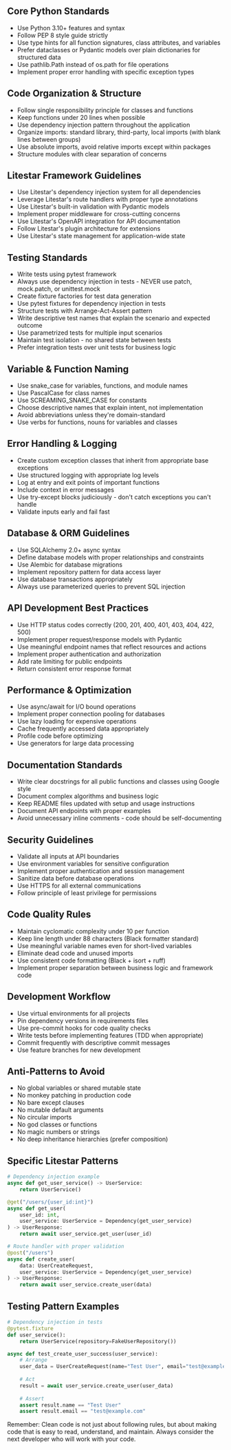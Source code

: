 ## Core Python Standards
- Use Python 3.10+ features and syntax
- Follow PEP 8 style guide strictly
- Use type hints for all function signatures, class attributes, and variables
- Prefer dataclasses or Pydantic models over plain dictionaries for structured data
- Use pathlib.Path instead of os.path for file operations
- Implement proper error handling with specific exception types

## Code Organization & Structure
- Follow single responsibility principle for classes and functions
- Keep functions under 20 lines when possible
- Use dependency injection pattern throughout the application
- Organize imports: standard library, third-party, local imports (with blank lines between groups)
- Use absolute imports, avoid relative imports except within packages
- Structure modules with clear separation of concerns

## Litestar Framework Guidelines
- Use Litestar's dependency injection system for all dependencies
- Leverage Litestar's route handlers with proper type annotations
- Use Litestar's built-in validation with Pydantic models
- Implement proper middleware for cross-cutting concerns
- Use Litestar's OpenAPI integration for API documentation
- Follow Litestar's plugin architecture for extensions
- Use Litestar's state management for application-wide state

## Testing Standards
- Write tests using pytest framework
- Always use dependency injection in tests - NEVER use patch, mock.patch, or unittest.mock
- Create fixture factories for test data generation
- Use pytest fixtures for dependency injection in tests
- Structure tests with Arrange-Act-Assert pattern
- Write descriptive test names that explain the scenario and expected outcome
- Use parametrized tests for multiple input scenarios
- Maintain test isolation - no shared state between tests
- Prefer integration tests over unit tests for business logic

## Variable & Function Naming
- Use snake_case for variables, functions, and module names
- Use PascalCase for class names
- Use SCREAMING_SNAKE_CASE for constants
- Choose descriptive names that explain intent, not implementation
- Avoid abbreviations unless they're domain-standard
- Use verbs for functions, nouns for variables and classes

## Error Handling & Logging
- Create custom exception classes that inherit from appropriate base exceptions
- Use structured logging with appropriate log levels
- Log at entry and exit points of important functions
- Include context in error messages
- Use try-except blocks judiciously - don't catch exceptions you can't handle
- Validate inputs early and fail fast

## Database & ORM Guidelines
- Use SQLAlchemy 2.0+ async syntax
- Define database models with proper relationships and constraints
- Use Alembic for database migrations
- Implement repository pattern for data access layer
- Use database transactions appropriately
- Always use parameterized queries to prevent SQL injection

## API Development Best Practices
- Use HTTP status codes correctly (200, 201, 400, 401, 403, 404, 422, 500)
- Implement proper request/response models with Pydantic
- Use meaningful endpoint names that reflect resources and actions
- Implement proper authentication and authorization
- Add rate limiting for public endpoints
- Return consistent error response format

## Performance & Optimization
- Use async/await for I/O bound operations
- Implement proper connection pooling for databases
- Use lazy loading for expensive operations
- Cache frequently accessed data appropriately
- Profile code before optimizing
- Use generators for large data processing

## Documentation Standards
- Write clear docstrings for all public functions and classes using Google style
- Document complex algorithms and business logic
- Keep README files updated with setup and usage instructions
- Document API endpoints with proper examples
- Avoid unnecessary inline comments - code should be self-documenting

## Security Guidelines
- Validate all inputs at API boundaries
- Use environment variables for sensitive configuration
- Implement proper authentication and session management
- Sanitize data before database operations
- Use HTTPS for all external communications
- Follow principle of least privilege for permissions

## Code Quality Rules
- Maintain cyclomatic complexity under 10 per function
- Keep line length under 88 characters (Black formatter standard)
- Use meaningful variable names even for short-lived variables
- Eliminate dead code and unused imports
- Use consistent code formatting (Black + isort + ruff)
- Implement proper separation between business logic and framework code

## Development Workflow
- Use virtual environments for all projects
- Pin dependency versions in requirements files
- Use pre-commit hooks for code quality checks
- Write tests before implementing features (TDD when appropriate)
- Commit frequently with descriptive commit messages
- Use feature branches for new development

## Anti-Patterns to Avoid
- No global variables or shared mutable state
- No monkey patching in production code
- No bare except clauses
- No mutable default arguments
- No circular imports
- No god classes or functions
- No magic numbers or strings
- No deep inheritance hierarchies (prefer composition)

## Specific Litestar Patterns
```python
# Dependency injection example
async def get_user_service() -> UserService:
    return UserService()

@get("/users/{user_id:int}")
async def get_user(
    user_id: int,
    user_service: UserService = Dependency(get_user_service)
) -> UserResponse:
    return await user_service.get_user(user_id)

# Route handler with proper validation
@post("/users")
async def create_user(
    data: UserCreateRequest,
    user_service: UserService = Dependency(get_user_service)
) -> UserResponse:
    return await user_service.create_user(data)
```

## Testing Pattern Examples
```python
# Dependency injection in tests
@pytest.fixture
def user_service():
    return UserService(repository=FakeUserRepository())

async def test_create_user_success(user_service):
    # Arrange
    user_data = UserCreateRequest(name="Test User", email="test@example.com")
    
    # Act
    result = await user_service.create_user(user_data)
    
    # Assert
    assert result.name == "Test User"
    assert result.email == "test@example.com"
```

Remember: Clean code is not just about following rules, but about making code that is easy to read, understand, and maintain. Always consider the next developer who will work with your code.